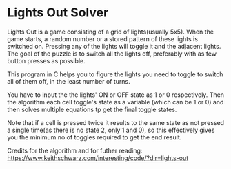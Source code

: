 # Lights Out Solver
Lights Out is a game consisting of a grid of lights(usually 5x5). When the game starts, a random number or a stored pattern of these lights is switched on. Pressing any of the lights will toggle it and the adjacent lights. The goal of the puzzle is to switch all the lights off, preferably with as few button presses as possible.

This program in C helps you to figure the lights you need to toggle to switch all of them off, in the least number of turns.

You have to input the the lights' ON or OFF state as 1 or 0 respectively. Then the algorithm each cell toggle's state as a variable (which can be 1 or 0) and then solves multiple equations tp get the final toggle states. 

Note that if a cell is pressed twice it results to the same state as not pressed a single time(as there is no state 2, only 1 and 0), so this effectively gives you the minimum no of toggles required to get the end result.

Credits for the algorithm and for futher reading: https://www.keithschwarz.com/interesting/code/?dir=lights-out
